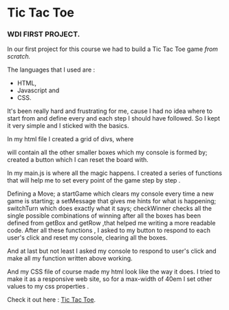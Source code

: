 Tic Tac Toe
===========

### WDI FIRST PROJECT.

In our first project for this course we had to build a Tic Tac Toe game *from scratch.*

The languages that I used are :

  + HTML,
  + Javascript and
  + CSS.

It's been really hard and frustrating for me, cause I had no idea where to start from and define every and each step I should have followed. So I kept it very simple and I sticked with the basics.

In my html file I created a grid of divs, where <div class='console'> will contain all the other smaller boxes which my console is formed by; created a button which I can reset the board with.

In my main.js is where all the magic happens.
 I created a series of functions that will help me to set every point of the game step by step .

Defining a Move; a startGame which clears my console every time a new game is starting;
a setMessage that gives me hints for what is happening; switchTurn which does exactly what it says; checkWinner checks all the single possible combinations of winning after all the boxes has been defined from getBox and getRow ,that helped me writing a more readable code.
After all these functions , I asked to my button to respond to each user's click and reset my console, clearing all the boxes. 

And at last but not least I asked my console to respond to user's click and make all my function written above working.

And my CSS file of course made my html look like the way it does. I tried to make it as a responsive web site, so for a max-width of 40em I set other values to my css properties .

Check it out here : [Tic Tac Toe](http://katydatt.github.io/MyTicTacToe/).
